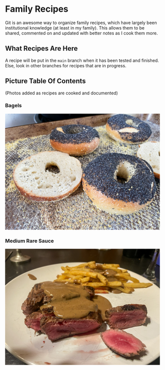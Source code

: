 # Family Recipes

Git is an awesome way to organize family recipes, which have largely been institutional knowledge (at least in my family). This allows them to be shared, commented on and updated with better notes as I cook them more.

## What Recipes Are Here
A recipe will be put in the `main` branch when it has been tested and finished. Else, look in other branches for recipes that are in progress. 

## Picture Table Of Contents
(Photos added as recipes are cooked and documented)  

### Bagels
![Bagels.md](img/bagels.jpg)

### Medium Rare Sauce
![Medium_Rare_Sauce.md](img/medium_rare_sauce.jpg)